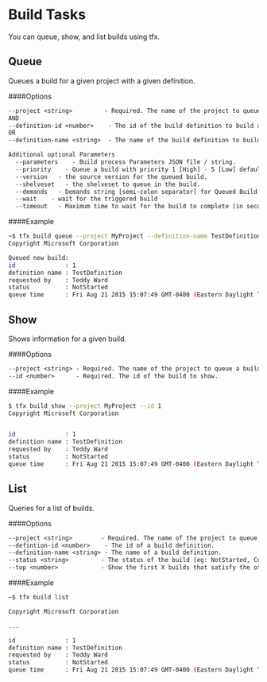 # Build Tasks

You can queue, show, and list builds using tfx.

## Queue

Queues a build for a given project with a given definition.

####Options
```txt
--project <string>         - Required. The name of the project to queue a build for.
AND
--definition-id <number>    - The id of the build definition to build against.
OR
--definition-name <string>  - The name of the build definition to build against.
```

```txt
Additional optional Parameters
  --parameters    - Build process Parameters JSON file / string.
  --priority    - Queue a build with priority 1 [High] - 5 [Low] default = 3 [Normal]).
  --version   - the source version for the queued build.
  --shelveset   - the shelveset to queue in the build.
  --demands   - Demands string [semi-colon separator] for Queued Build [key / key -equals value].
  --wait    - wait for the triggered build
  --timeout   - Maximum time to wait for the build to complete (in seconds).
```

####Example
```bash
~$ tfx build queue --project MyProject --definition-name TestDefinition
Copyright Microsoft Corporation

Queued new build:
id              : 1
definition name : TestDefinition
requested by    : Teddy Ward
status          : NotStarted
queue time      : Fri Aug 21 2015 15:07:49 GMT-0400 (Eastern Daylight Time)
```

## Show

Shows information for a given build.

####Options
```txt
--project <string> - Required. The name of the project to queue a build for.
--id <number>      - Required. The id of the build to show.
```

####Example
```bash
$ tfx build show --project MyProject --id 1
Copyright Microsoft Corporation


id              : 1
definition name : TestDefinition
requested by    : Teddy Ward
status          : NotStarted
queue time      : Fri Aug 21 2015 15:07:49 GMT-0400 (Eastern Daylight Time)
```

## List

Queries for a list of builds.

####Options
```txt
--project <string>        - Required. The name of the project to queue a build for.
--defintion-id <number>    - The id of a build definition.
--definition-name <string> - The name of a build definition.
--status <string>         - The status of the build (eg: NotStarted, Completed).
--top <number>            - Show the first X builds that satisfy the other query criteria.
```

####Example
```bash
~$ tfx build list

Copyright Microsoft Corporation

...

id              : 1
definition name : TestDefinition
requested by    : Teddy Ward
status          : NotStarted
queue time      : Fri Aug 21 2015 15:07:49 GMT-0400 (Eastern Daylight Time)

```

